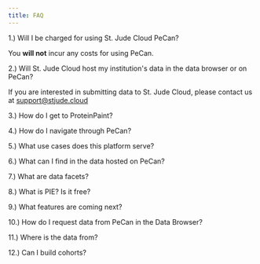 ```yaml
---
title: FAQ
---
```

1.) Will I be charged for using St. Jude Cloud PeCan?

You **will not** incur any costs for using PeCan.

2.) Will St. Jude Cloud host my institution's data in the data browser or on PeCan?

If you are interested in submitting data to St. Jude Cloud, please contact us at
[support@stjude.cloud](support@stjude.cloud)

3.) How do I get to ProteinPaint? 

4.) How do I navigate through PeCan?

5.) What use cases does this platform serve?

6.) What can I find in the data hosted on PeCan?

7.) What are data facets?

8.) What is PIE? Is it free?

9.) What features are coming next?

10.) How do I request data from PeCan in the Data Browser?

11.) Where is the data from?

12.) Can I build cohorts?
